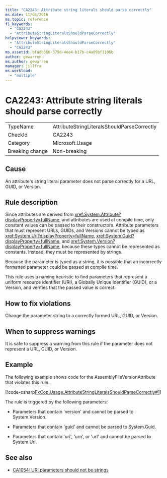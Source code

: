 ```yaml
---
title: "CA2243: Attribute string literals should parse correctly"
ms.date: 11/04/2016
ms.topic: reference
f1_keywords:
  - "CA2243"
  - "AttributeStringLiteralsShouldParseCorrectly"
helpviewer_keywords:
  - "AttributeStringLiteralsShouldParseCorrectly"
  - "CA2243"
ms.assetid: bfadb366-379d-4ee4-b17b-c4a09bf1106b
author: gewarren
ms.author: gewarren
manager: jillfra
ms.workload:
  - "multiple"
---
```

# CA2243: Attribute string literals should parse correctly

|||
|-|-|
|TypeName|AttributeStringLiteralsShouldParseCorrectly|
|CheckId|CA2243|
|Category|Microsoft.Usage|
|Breaking change|Non-breaking|

## Cause
An attribute's string literal parameter does not parse correctly for a URL, GUID, or Version.

## Rule description
Since attributes are derived from <xref:System.Attribute?displayProperty=fullName>, and attributes are used at compile time, only constant values can be passed to their constructors. Attribute parameters that must represent URLs, GUIDs, and Versions cannot be typed as <xref:System.Uri?displayProperty=fullName>, <xref:System.Guid?displayProperty=fullName>, and <xref:System.Version?displayProperty=fullName>, because these types cannot be represented as constants. Instead, they must be represented by strings.

Because the parameter is typed as a string, it is possible that an incorrectly formatted parameter could be passed at compile time.

This rule uses a naming heuristic to find parameters that represent a uniform resource identifier (URI), a Globally Unique Identifier (GUID), or a Version, and verifies that the passed value is correct.

## How to fix violations
Change the parameter string to a correctly formed URL, GUID, or Version.

## When to suppress warnings
It is safe to suppress a warning from this rule if the parameter does not represent a URL, GUID, or Version.

## Example
The following example shows code for the AssemblyFileVersionAttribute that violates this rule.

[!code-csharp[FxCop.Usage.AttributeStringLiteralsShouldParseCorrectly#1](../code-quality/codesnippet/CSharp/ca2243-attribute-string-literals-should-parse-correctly_1.cs)]

The rule is triggered by the following parameters:

- Parameters that contain 'version' and cannot be parsed to System.Version.

- Parameters that contain 'guid' and cannot be parsed to System.Guid.

- Parameters that contain 'uri', 'urn', or 'url' and cannot be parsed to System.Uri.

## See also

- [CA1054: URI parameters should not be strings](../code-quality/ca1054-uri-parameters-should-not-be-strings.md)
